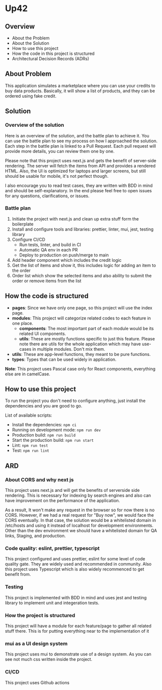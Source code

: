 # Up42

## Overview

- About the Problem
- About the Solution
- How to use this project
- How the code in this project is structured
- Architectural Decision Records (ADRs)

## About Problem

This application simulates a marketplace where you can use your credits to buy data products. Basically, it will show a list of products, and they can be ordered using fake credit.

## Solution

### Overview of the solution

Here is an overview of the solution, and the battle plan to achieve it. You can use the battle plan to see my process on how I approached the solution. Each step in the battle plan is linked to a Pull Request. Each pull request will provide more details, you can review them one by one.

Please note that this project uses next.js and gets the benefit of server-side rendering. The server will fetch the items from API and provides a rendered HTML. Also, the UI is optimized for laptops and larger screens, but still should be usable for mobile, it's not perfect though.

I also encourage you to read test cases, they are written with BDD in mind and should be self-explanatory. In the end please feel free to open issues for any questions, clarifications, or issues.

### Battle plan

1. Initiate the project with next.js and clean up extra stuff form the boilerplate
2. Install and configure tools and libraries: prettier, linter, mui, jest, testing library
3. Configure CI/CD
   - Run tests, linter, and build in CI
   - Automatic QA env in each PR
   - Deploy to production on push/merge to main
4. Add header component which includes the credit logic
5. Get the list of items and show it, this includes logic for adding an item to the order
6. Order list which show the selected items and also ability to submit the order or remove items from the list

## How the code is structured

- **pages**: Since we have only one page, so this project will use the index page.
- **modules**: This project will categorize related codes to each feature in one place.
  - **components**: The most important part of each module would be its related UI components.
  - **utils**: These are mostly functions specific to just this feature. Please note there are utils for the whole application which may have use-cases in multiple modules. Don't mix them.
- **utils**: These are app-level functions, they meant to be pure functions.
- **types**: Types that can be used widely in application.

**Note**: This project uses Pascal case only for React components, everything else are in camelCase.

## How to use this project

To run the project you don't need to configure anything, just install the dependencies and you are good to go.

List of available scripts:

- Install the dependencies: `npm ci`
- Running on development mode: `npm run dev`
- Production build: `npm run build`
- Start the production build: `npm run start`
- Lint: `npm run test`
- Test: `npm run lint`

## ARD

### About CORS and why next js

This project uses next.js and will get the benefits of serverside side rendering. This is necessary for indexing by search engines and also can have improvement on the performance of the application.

As a result, It won't make any request in the browser so for now there is no CORS. However, if we had a real request for "Buy now", we would face the CORS eventually. In that case, the solution would be a whitelisted domain in /etc/hosts and using it instead of localhost for development environments. Other than the dev environment we should have a whitelisted domain for QA links, Staging, and production.

### Code quality: eslint, prettier, typescript

This project configured and uses prettier, eslint for some level of code quality gate. They are widely used and recommended in community. Also this project uses Typescript which is also widely recommenced to get benefit from.

### Testing

This project is implemented with BDD in mind and uses jest and testing library to implement unit and integeration tests.

### How the project is structured

This project will have a module for each feature/page to gather all related stuff there. This is for putting everything near to the implementation of it

### mui as a UI design system

This project uses mui to demonstrate use of a design system. As you can see not much css written inside the project.

### CI/CD

This project uses Github actions
